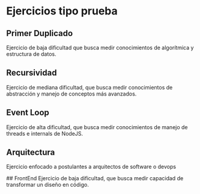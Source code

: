 # Ejercicios tipo prueba

## Primer Duplicado
Ejercicio de baja dificultad que busca medir conocimientos de algorítmica y estructura de datos.

## Recursividad
Ejercicio de mediana dificultad, que busca medir conocimientos de abstracción y manejo de conceptos más avanzados.

## Event Loop
Ejercicio de alta dificultad, que busca medir conocimientos de manejo de threads e internals de NodeJS.

## Arquitectura
Ejercicio enfocado a postulantes a arquitectos de software o devops

## FrontEnd
Ejercicio de baja dificultad, que busca medir capacidad de transformar un diseño en código.

